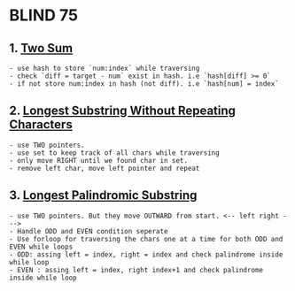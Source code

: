 # BLIND 75
## 1. [Two Sum](https://github.com/citta-lab/DSA/blob/main/arrays/1.two-sum.js)
    - use hash to store `num:index` while traversing
    - check `diff = target - num` exist in hash. i.e `hash[diff] >= 0`
    - if not store num:index in hash (not diff). i.e `hash[num] = index`

## 2. [Longest Substring Without Repeating Characters](https://github.com/citta-lab/DSA/blob/main/strings/3.longest-substring-strings.js)
    - use TWO pointers.
    - use set to keep track of all chars while traversing 
    - only move RIGHT until we found char in set. 
    - remove left char, move left pointer and repeat 

## 3. [Longest Palindromic Substring](https://github.com/citta-lab/DSA/blob/main/strings/5.longest-palindromic-substring.js)
    - use TWO pointers. But they move OUTWARD from start. <-- left right ---> 
    - Handle ODD and EVEN condition seperate 
    - Use forloop for traversing the chars one at a time for both ODD and EVEN while loops
    - ODD: assing left = index, right = index and check palindrome inside while loop
    - EVEN : assing left = index, right index+1 and check palindrome inside while loop
 